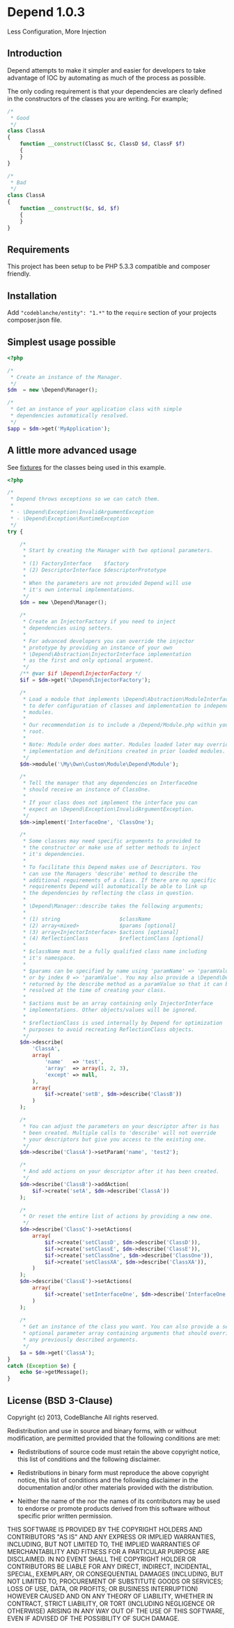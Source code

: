 # Depend 1.0.3

Less Configuration, More Injection

## Introduction

Depend attempts to make it simpler and easier for developers to take advantage of IOC by automating as much of the process as possible.

The only coding requirement is that your dependencies are clearly defined in the constructors of the classes you are writing. For example;

```php
/*
 * Good
 */
class ClassA
{
    function __construct(ClassC $c, ClassD $d, ClassF $f) 
    {
    }
}

/*
 * Bad
 */
class ClassA
{
    function __construct($c, $d, $f) 
    {
    }
}


```

## Requirements

This project has been setup to be PHP 5.3.3 compatible and composer friendly.

## Installation

Add `"codeblanche/entity": "1.*"` to the `require` section of your projects composer.json file.

## Simplest usage possible

```php
<?php

/*
 * Create an instance of the Manager.
 */
$dm  = new \Depend\Manager();

/*
 * Get an instance of your application class with simple 
 * dependencies automatically resolved.
 */
$app = $dm->get('MyApplication');

```

## A little more advanced usage

See [fixtures](https://github.com/CodeBlanche/Depend/tree/master/fixtures) for the classes being used in this example.

```php
<?php

/*
 * Depend throws exceptions so we can catch them.
 *
 * - \Depend\Exception\InvalidArgumentException
 * - \Depend\Exception\RuntimeException
 */
try {

    /*
     * Start by creating the Manager with two optional parameters.
     *
     * (1) FactoryInterface    $factory
     * (2) DescriptorInterface $descriptorPrototype
     *
     * When the parameters are not provided Depend will use
     * it's own internal implementations.
     */
    $dm = new \Depend\Manager();

    /*
     * Create an InjectorFactory if you need to inject
     * dependencies using setters.
     *
     * For advanced developers you can override the injector
     * prototype by providing an instance of your own
     * \Depend\Abstraction\InjectorInterface implementation
     * as the first and only optional argument.
     */
    /** @var $if \Depend\InjectorFactory */
    $if = $dm->get('\Depend\InjectorFactory');

    /*
     * Load a module that implements \Depend\Abstraction\ModuleInterface
     * to defer configuration of classes and implementation to independent
     * modules.
     *
     * Our recommendation is to include a /Depend/Module.php within your module
     * root.
     *
     * Note: Module order does matter. Modules loaded later may override
     * implementation and definitions created in prior loaded modules.
     */
    $dm->module('\My\Own\Custom\Module\Depend\Module');

    /*
     * Tell the manager that any dependencies on InterfaceOne
     * should receive an instance of ClassOne.
     *
     * If your class does not implement the interface you can
     * expect an \Depend\Exception\InvalidArgumentException.
     */
    $dm->implement('InterfaceOne', 'ClassOne');

    /*
     * Some classes may need specific arguments to provided to
     * the constructor or make use of setter methods to inject
     * it's dependencies.
     *
     * To facilitate this Depend makes use of Descriptors. You
     * can use the Managers 'describe' method to describe the
     * additional requirements of a class. If there are no specific
     * requirements Depend will automatically be able to link up
     * the dependencies by reflecting the class in question.
     *
     * \Depend\Manager::describe takes the following arguments;
     *
     * (1) string                   $className
     * (2) array<mixed>             $params [optional]
     * (3) array<InjectorInterface> $actions [optional]
     * (4) ReflectionClass          $reflectionClass [optional]
     *
     * $className must be a fully qualified class name including
     * it's namespace.
     *
     * $params can be specified by name using 'paramName' => 'paramValue'
     * or by index 0 => 'paramValue'. You may also provide a \Depend\Descriptor
     * returned by the describe method as a paramValue so that it can be
     * resolved at the time of creating your class.
     *
     * $actions must be an array containing only InjectorInterface
     * implementations. Other objects/values will be ignored.
     *
     * $reflectionClass is used internally by Depend for optimization
     * purposes to avoid recreating ReflectionClass objects.
     */
    $dm->describe(
        'ClassA',
        array(
            'name'   => 'test',
            'array'  => array(1, 2, 3),
            'except' => null,
        ),
        array(
            $if->create('setB', $dm->describe('ClassB'))
        )
    );

    /*
     * You can adjust the parameters on your descriptor after is has
     * been created. Multiple calls to 'describe' will not override
     * your descriptors but give you access to the existing one.
     */
    $dm->describe('ClassA')->setParam('name', 'test2');

    /*
     * And add actions on your descriptor after it has been created.
     */
    $dm->describe('ClassB')->addAction(
        $if->create('setA', $dm->describe('ClassA'))
    );

    /*
     * Or reset the entire list of actions by providing a new one.
     */
    $dm->describe('ClassC')->setActions(
        array(
            $if->create('setClassD', $dm->describe('ClassD')),
            $if->create('setClassE', $dm->describe('ClassE')),
            $if->create('setClassOne', $dm->describe('ClassOne')),
            $if->create('setClassXA', $dm->describe('ClassXA')),
        )
    );
    $dm->describe('ClassE')->setActions(
        array(
            $if->create('setInterfaceOne', $dm->describe('InterfaceOne')),
        )
    );
    
    /*
     * Get an instance of the class you want. You can also provide a second
     * optional parameter array containing arguments that should override
     * any previously described arguments.
     */
    $a = $dm->get('ClassA');
}
catch (Exception $e) {
    echo $e->getMessage();
}

```

## License (BSD 3-Clause)

Copyright (c) 2013, CodeBlanche
All rights reserved.

Redistribution and use in source and binary forms, with or without modification, are permitted provided that the following conditions are met:

- Redistributions of source code must retain the above copyright notice, this list of conditions and the following
  disclaimer.

- Redistributions in binary form must reproduce the above copyright notice, this list of conditions and the following
  disclaimer in the documentation and/or other materials provided with the distribution.

- Neither the name of the <ORGANIZATION> nor the names of its contributors may be used to endorse or promote products
  derived from this software without specific prior written permission.

THIS SOFTWARE IS PROVIDED BY THE COPYRIGHT HOLDERS AND CONTRIBUTORS "AS IS" AND ANY EXPRESS OR IMPLIED WARRANTIES,
INCLUDING, BUT NOT LIMITED TO, THE IMPLIED WARRANTIES OF MERCHANTABILITY AND FITNESS FOR A PARTICULAR PURPOSE ARE
DISCLAIMED. IN NO EVENT SHALL THE COPYRIGHT HOLDER OR CONTRIBUTORS BE LIABLE FOR ANY DIRECT, INDIRECT, INCIDENTAL,
SPECIAL, EXEMPLARY, OR CONSEQUENTIAL DAMAGES (INCLUDING, BUT NOT LIMITED TO, PROCUREMENT OF SUBSTITUTE GOODS OR
SERVICES; LOSS OF USE, DATA, OR PROFITS; OR BUSINESS INTERRUPTION) HOWEVER CAUSED AND ON ANY THEORY OF LIABILITY,
WHETHER IN CONTRACT, STRICT LIABILITY, OR TORT (INCLUDING NEGLIGENCE OR OTHERWISE) ARISING IN ANY WAY OUT OF THE
USE OF THIS SOFTWARE, EVEN IF ADVISED OF THE POSSIBILITY OF SUCH DAMAGE.


